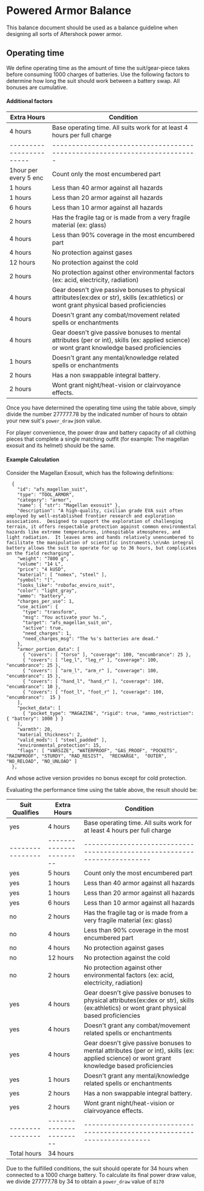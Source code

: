 # Powered Armor Balance

This balance document should be used as a balance guideline when designing all sorts of Aftershock power armor.

## Operating time 

We define operating time as the amount of time the suit/gear-piece  takes before consuming 1000 charges of batteries. Use the following factors to determine how long the suit should work between a battery swap. All bonuses are cumulative.


#### Additional factors
 |      Extra Hours      |     Condition                                                           | 
 |-----------------------|-------------------------------------------------------------------------|
 |        4 hours        | Base operating time. All suits work for at least 4 hours per full charge |
 |-----------------------|-------------------------------------------------------------------------|
 | 1hour per every 5 enc | Count only the most encumbered part                                     |
 |        1 hours        | Less than 40 armor against all hazards                                  |
 |        1 hours        | Less than 20 armor against all hazards                                  |
 |        6 hours        | Less than 10 armor against all hazards                                  |
 |        2 hours        | Has the fragile tag or is made from a very fragile material (ex: glass) |
 |        4 hours        | Less than 90% coverage in the most encumbered part                      |
 |        4 hours        | No protection against gases                                             |
 |        12 hours       | No protection against the cold                                          |
 |        2 hours        | No protection against other environmental factors (ex: acid, electricity, radiation)  |
 |        4 hours        | Gear doesn't give passive bonuses to physical attributes(ex:dex or str), skills (ex:athletics) or wont grant physical based proficiencies|
 |        4 hours        | Doesn't grant any combat/movement related spells or enchantments         |
 |        4 hours        | Gear doesn't give passive bonuses to mental attributes (per or int), skills (ex: applied science) or wont grant knowledge based proficiencies |
 |        1 hours        | Doesn't grant any mental/knowledge related spells or enchantments        |
 |        2 hours        | Has a non swappable integral battery.                                   |
 |        2 hours        | Wont grant night/heat-vision or clairvoyance effects.                   |

Once you have determined the operating time using the table above, simply divide the number 277777.78 by the indicated number of hours to obtain your new suit's `power_draw` json value.

For player convenience, the power draw and battery capacity of all clothing pieces that complete a single matching outfit (for example: The magellan exosuit and its helmet) should be the same. 

#### Example Calculation

Consider the Magellan Exosuit, which has the following definitions:
```
  {
    "id": "afs_magellan_suit",
    "type": "TOOL_ARMOR",
    "category": "armor",
    "name": { "str": "Magellan exosuit" },
    "description": "A high-quality, civilian grade EVA suit often employed by well-established frontier research and exploration associations.  Designed to support the exploration of challenging terrain, it offers respectable protection against common environmental hazards like extreme temperatures, inhospitable atmospheres, and  light radiation.  It leaves arms and hands relatively unencumbered to facilitate the manipulation of scientific instruments.\n\nAn integral battery allows the suit to operate for up to 36 hours, but complicates on the field recharging",
    "weight": "7800 g",
    "volume": "14 L",
    "price": "4 kUSD",
    "material": [ "nomex", "steel" ],
    "symbol": "[",
    "looks_like": "robofac_enviro_suit",
    "color": "light_gray",
    "ammo": "battery",
    "charges_per_use": 1,
    "use_action": {
      "type": "transform",
      "msg": "You activate your %s.",
      "target": "afs_magellan_suit_on",
      "active": true,
      "need_charges": 1,
      "need_charges_msg": "The %s's batteries are dead."
    },
    "armor_portion_data": [
      { "covers": [ "torso" ], "coverage": 100, "encumbrance": 25 },
      { "covers": [ "leg_l", "leg_r" ], "coverage": 100, "encumbrance": 25 },
      { "covers": [ "arm_l", "arm_r" ], "coverage": 100, "encumbrance": 15 },
      { "covers": [ "hand_l", "hand_r" ], "coverage": 100, "encumbrance": 10 },
      { "covers": [ "foot_l", "foot_r" ], "coverage": 100, "encumbrance":  15 }
    ],
    "pocket_data": [
      { "pocket_type": "MAGAZINE", "rigid": true, "ammo_restriction": { "battery": 1000 } }
    ],
    "warmth": 20,
    "material_thickness": 2,
    "valid_mods": [ "steel_padded" ],
    "environmental_protection": 15,
    "flags": [ "VARSIZE", "WATERPROOF", "GAS_PROOF", "POCKETS", "RAINPROOF", "STURDY", "RAD_RESIST",  "RECHARGE",  "OUTER", "NO_RELOAD", "NO_UNLOAD" ]
  },

```
And whose active version provides no bonus except for cold protection.

Evaluating the performance time using the table above, the result should be:

| Suit Qualifies |      Extra Hours      |     Condition                                                           | 
|----------------|-----------------------|-------------------------------------------------------------------------|
|      yes       |        4 hours        | Base operating time. All suits work for at least 4 hours per full charge |
|----------------|-----------------------|-------------------------------------------------------------------------|
|      yes       |        5 hours        | Count only the most encumbered part                                     |
|      yes       |        1 hours        | Less than 40 armor against all hazards                                  |
|      yes       |        1 hours        | Less than 20 armor against all hazards                                  |
|      yes       |        6 hours        | Less than 10 armor against all hazards                                  |
|      no        |        2 hours        | Has the fragile tag or is made from a very fragile material (ex: glass) |
|      no        |        4 hours        | Less than 90% coverage in the most encumbered part                      |
|      no        |        4 hours        | No protection against gases                                             |
|      no        |        12 hours       | No protection against the cold                                          |
|      no        |        2 hours        | No protection against other environmental factors (ex: acid, electricity, radiation)  |
|      yes       |        4 hours        | Gear doesn't give passive bonuses to physical attributes(ex:dex or str), skills (ex:athletics) or wont grant physical based proficiencies|
|      yes       |        4 hours        | Doesn't grant any combat/movement related spells or enchantments         |
|      yes       |        4 hours        | Gear doesn't give passive bonuses to mental attributes (per or int), skills (ex: applied science) or wont grant knowledge based proficiencies |
|      yes       |        1 hours        | Doesn't grant any mental/knowledge related spells or enchantments        |
|      yes       |        2 hours        | Has a non swappable integral battery.                                   |
|      yes       |        2 hours        | Wont grant night/heat-vision or clairvoyance effects.                   |
|----------------|-----------------------|-------------------------------------------------------------------------|
| Total hours    |       34 hours        |                                                                         |

Due to the fulfilled conditions, the suit should operate for 34 hours when connected to a 1000 charge battery. To calculate its final power draw value, we divide 277777.78 by 34 to obtain a `power_draw` value of `8170`